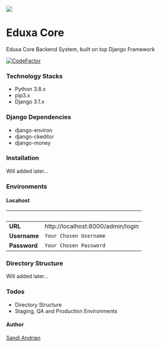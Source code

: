 ![](https://eduxa.id/assets/images/eduxa-logo.png)

# Eduxa Core
Eduxa Core Backend System, built on top Django Framework

[![CodeFactor](https://www.codefactor.io/repository/github/eduxaid/core/badge)](https://www.codefactor.io/repository/github/eduxaid/core)

### Technology Stacks
* Python 3.8.x
* pip3.x
* Django 3.1.x

### Django Dependencies
* django-environ
* django-ckeditor
* django-money

### Installation
Will added later...

### Environments
#### Locahost
| &nbsp; | &nbsp; |
|----|----|
|**URL** | http://localhost:8000/admin/login|
|**Username** | `Your Chosen Username`|
|**Password** | `Your Chosen Password`|

### Directory Structure
Will added later...

### Todos
 - Directory Structure
 - Staging, QA and Production Environments
 
#### Author
[Sandi Andrian](mailto:sandi.andrian@eduxa.id)